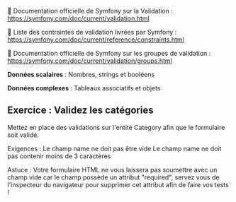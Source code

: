 📖 Documentation officielle de Symfony sur la Validation : https://symfony.com/doc/current/validation.html

📖 Liste des contraintes de validation livrées par Symfony : https://symfony.com/doc/current/reference/constraints.html 

📖 Documentation officielle de Symfony sur les groupes de validation : https://symfony.com/doc/current/validation/groups.html


**Données scalaires** : Nombres, strings et booléens 

**Données complexes** : Tableaux associatifs et objets

## Exercice : Validez les catégories

Mettez en place des validations sur l'entité Category afin que le formulaire soit validé.

Exigences :
Le champ name ne doit pas être vide
Le champ name ne doit pas contenir moins de 3 caractères

Astuce :
Votre formulaire HTML ne vous laissera pas soumettre avec un champ vide car le champ possède un attribut "required", servez vous de l'inspecteur du navigateur pour supprimer cet attribut afin de faire vos tests !
